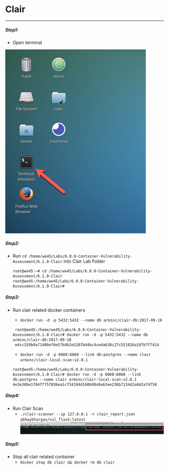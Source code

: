 # Clair

---

##### Step1:

* Open terminal

![](img/Open-Terminal.png)

##### Step2:

* Run `cd /home/we45/Labs/6.0.0-Container-Vulnerability-Assessment/6.1.0-Clair` into Clair Lab Folder

    ```commandline
    root@we45:~# cd /home/we45/Labs/6.0.0-Container-Vulnerability-Assessment/6.1.0-Clair
    root@we45:/home/we45/Labs/6.0.0-Container-Vulnerability-Assessment/6.1.0-Clair#
    ```

##### Step3:

* Run clair related docker containers

    * `docker run -d -p 5432:5432 --name db arminc/clair-db:2017-09-18`
    
    ```commandline
     root@we45:/home/we45/Labs/6.0.0-Container-Vulnerability-Assessment/6.1.0-Clair# docker run -d -p 5432:5432 --name db arminc/clair-db:2017-09-18
     e4cc159b0a71400ef6e57b4b2e5207b44bc4ceda630c27c551026a197b7f7414
    ```
    
    * `docker run -d -p 6060:6060 --link db:postgres --name clair arminc/clair-local-scan:v2.0.1`
    
    ```commandline
    root@we45:/home/we45/Labs/6.0.0-Container-Vulnerability-Assessment/6.1.0-Clair# docker run -d -p 6060:6060 --link db:postgres --name clair arminc/clair-local-scan:v2.0.1
    4e3e38be1f84ff757836ea1cf34184d160b90a9a63ee236b7134d2a842a74f58
    ```
  
##### Step4:

* Run Clair Scan 
    * `./clair-scanner --ip 127.0.0.1 -r clair_report.json abhaybhargav/vul_flask:latest`
    ![](img/run-scan.png)
    
##### Step5: 

* Stop all clair related container
    * `docker stop db clair && docker rm db clair` 
